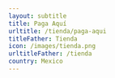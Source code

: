 ```yaml
---
layout: subtitle
title: Paga Aquí
urltitle: /tienda/paga-aqui
titleFather: Tienda
icon: /images/tienda.png
urltitleFather: /tienda
country: Mexico
---
```

